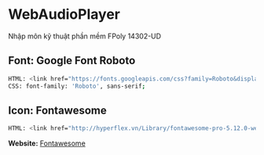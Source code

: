 # WebAudioPlayer
Nhập môn kỹ thuật phần mềm FPoly 14302-UD

## Font: Google Font Roboto
```sh
HTML: <link href="https://fonts.googleapis.com/css?family=Roboto&display=swap" rel="stylesheet">
CSS: font-family: 'Roboto', sans-serif;
```
	
## Icon: Fontawesome
```sh
HTML: <link href="http://hyperflex.vn/Library/fontawesome-pro-5.12.0-web/css/all.css" rel="stylesheet">
```

**Website:** [Fontawesome](https://fontawesome.com/)
